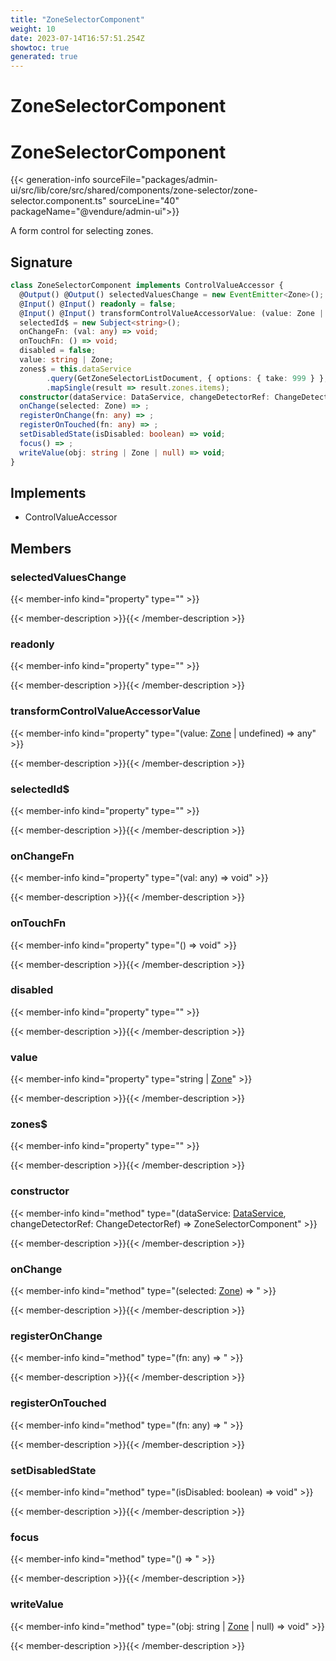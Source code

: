 ```yaml
---
title: "ZoneSelectorComponent"
weight: 10
date: 2023-07-14T16:57:51.254Z
showtoc: true
generated: true
---
```

<!-- This file was generated from the Vendure source. Do not modify. Instead, re-run the "docs:build" script -->

# ZoneSelectorComponent
<div class="symbol">


# ZoneSelectorComponent

{{< generation-info sourceFile="packages/admin-ui/src/lib/core/src/shared/components/zone-selector/zone-selector.component.ts" sourceLine="40" packageName="@vendure/admin-ui">}}

A form control for selecting zones.

## Signature

```TypeScript
class ZoneSelectorComponent implements ControlValueAccessor {
  @Output() @Output() selectedValuesChange = new EventEmitter<Zone>();
  @Input() @Input() readonly = false;
  @Input() @Input() transformControlValueAccessorValue: (value: Zone | undefined) => any = value => value?.id;
  selectedId$ = new Subject<string>();
  onChangeFn: (val: any) => void;
  onTouchFn: () => void;
  disabled = false;
  value: string | Zone;
  zones$ = this.dataService
        .query(GetZoneSelectorListDocument, { options: { take: 999 } }, 'cache-first')
        .mapSingle(result => result.zones.items);
  constructor(dataService: DataService, changeDetectorRef: ChangeDetectorRef)
  onChange(selected: Zone) => ;
  registerOnChange(fn: any) => ;
  registerOnTouched(fn: any) => ;
  setDisabledState(isDisabled: boolean) => void;
  focus() => ;
  writeValue(obj: string | Zone | null) => void;
}
```
## Implements

 * ControlValueAccessor


## Members

### selectedValuesChange

{{< member-info kind="property" type=""  >}}

{{< member-description >}}{{< /member-description >}}

### readonly

{{< member-info kind="property" type=""  >}}

{{< member-description >}}{{< /member-description >}}

### transformControlValueAccessorValue

{{< member-info kind="property" type="(value: <a href='/typescript-api/entities/zone#zone'>Zone</a> | undefined) =&#62; any"  >}}

{{< member-description >}}{{< /member-description >}}

### selectedId$

{{< member-info kind="property" type=""  >}}

{{< member-description >}}{{< /member-description >}}

### onChangeFn

{{< member-info kind="property" type="(val: any) =&#62; void"  >}}

{{< member-description >}}{{< /member-description >}}

### onTouchFn

{{< member-info kind="property" type="() =&#62; void"  >}}

{{< member-description >}}{{< /member-description >}}

### disabled

{{< member-info kind="property" type=""  >}}

{{< member-description >}}{{< /member-description >}}

### value

{{< member-info kind="property" type="string | <a href='/typescript-api/entities/zone#zone'>Zone</a>"  >}}

{{< member-description >}}{{< /member-description >}}

### zones$

{{< member-info kind="property" type=""  >}}

{{< member-description >}}{{< /member-description >}}

### constructor

{{< member-info kind="method" type="(dataService: <a href='/admin-ui-api/providers/data-service#dataservice'>DataService</a>, changeDetectorRef: ChangeDetectorRef) => ZoneSelectorComponent"  >}}

{{< member-description >}}{{< /member-description >}}

### onChange

{{< member-info kind="method" type="(selected: <a href='/typescript-api/entities/zone#zone'>Zone</a>) => "  >}}

{{< member-description >}}{{< /member-description >}}

### registerOnChange

{{< member-info kind="method" type="(fn: any) => "  >}}

{{< member-description >}}{{< /member-description >}}

### registerOnTouched

{{< member-info kind="method" type="(fn: any) => "  >}}

{{< member-description >}}{{< /member-description >}}

### setDisabledState

{{< member-info kind="method" type="(isDisabled: boolean) => void"  >}}

{{< member-description >}}{{< /member-description >}}

### focus

{{< member-info kind="method" type="() => "  >}}

{{< member-description >}}{{< /member-description >}}

### writeValue

{{< member-info kind="method" type="(obj: string | <a href='/typescript-api/entities/zone#zone'>Zone</a> | null) => void"  >}}

{{< member-description >}}{{< /member-description >}}


</div>
